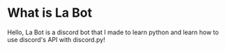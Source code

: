 # What is La Bot
Hello, La Bot is a discord bot that I made to learn python and learn how to use discord's API with discord.py!
